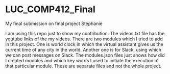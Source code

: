 # LUC_COMP412_Final
My final submission on final project Stephanie

I am using this repo just to show my contribution. The videos.txt file has the youtube links of the my videos. There are two modules which I tried 
to add in this project. One is world clock in which the virtual assistant gives us the current time of any city in the world. Another one is 
for Slack, using which we can post messages on Slack. The modules.json files just shows how did I created modules and which key words I used 
to initiate the execution of that particular module. These are separate files and not the whole project.
